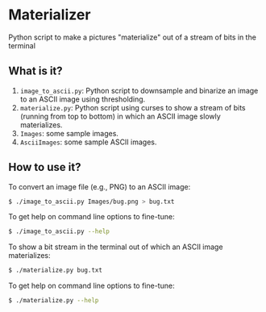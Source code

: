 # Materializer
Python script to make a pictures "materialize" out of a stream of bits in the terminal

## What is it?
1. `image_to_ascii.py`: Python script to downsample and binarize an image
    to an ASCII image using thresholding.
1. `materialize.py`: Python script using curses to show a stream of bits
    (running from top to bottom) in which an ASCII image slowly
    materializes.
1. `Images`: some sample images.
1. `AsciiImages`: some sample ASCII images.

## How to use it?
To convert an image file (e.g., PNG) to an ASCII image:
```bash
$ ./image_to_ascii.py Images/bug.png > bug.txt
```
To get help on command line options to fine-tune:
```bash
$ ./image_to_ascii.py --help
```

To show a bit stream in the terminal out of which an ASCII image
materializes:
```bash
$ ./materialize.py bug.txt
```
To get help on command line options to fine-tune:
```bash
$ ./materialize.py --help
```
